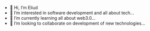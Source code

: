 - 👋 Hi, I’m Eliud
- 👀 I’m interested in software development and all about tech...
- 🌱 I’m currently learning all about web3.0...
- 💞️ I’m looking to collaborate on development of new technologies...

<!---
eyrockscript/eyrockscript is a ✨ special ✨ repository because its `README.md` (this file) appears on your GitHub profile.
You can click the Preview link to take a look at your changes.
--->
